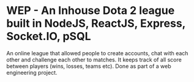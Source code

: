 # WEP - An Inhouse Dota 2 league built in NodeJS, ReactJS, Express, Socket.IO, pSQL
An online league that allowed people to create accounts, chat with each other and challenge each other to matches.
It keeps track of all score between players (wins, losses, teams etc).
Done as part of a web engineering project.
